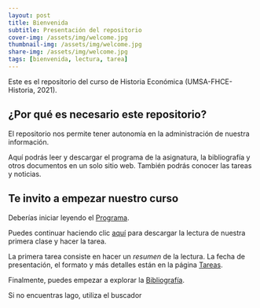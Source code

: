 ```yaml
---
layout: post
title: Bienvenida
subtitle: Presentación del repositorio
cover-img: /assets/img/welcome.jpg
thumbnail-img: /assets/img/welcome.jpg
share-img: /assets/img/welcome.jpg
tags: [bienvenida, lectura, tarea]
---
```



Este es el repositorio del curso de Historia Económica (UMSA-FHCE-Historia, 2021).

## ¿Por qué es necesario este repositorio?

El repositorio nos permite tener autonomía en la administración de nuestra información.

Aquí podrás leer y descargar el programa de la asignatura, la bibliografía y otros documentos en un solo sitio web. También podrás conocer las tareas y noticias.

## Te invito a empezar nuestro curso

Deberías iniciar leyendo el [Programa](programa.md).

Puedes continuar haciendo clic [aquí](pdf\2020_Klein-Estudiar_Desigualdad_Historia.pdf) para descargar la lectura de nuestra primera clase y hacer la tarea.

La primera tarea consiste en hacer un *resumen* de la lectura. La fecha de presentación, el formato y más detalles están en la página [Tareas](tareas.md).

Finalmente, puedes empezar a explorar la [Bibliografía](bibliografia).

Si no encuentras lago, utiliza el buscador 